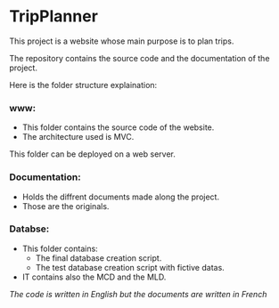 # TripPlanner

This project is a website whose main purpose is to plan trips.

The repository contains the source code and the documentation of the project.

Here is the folder structure explaination: 

### www:
- This folder contains the source code of the website.
- The architecture used is MVC.

This folder can be deployed on a web server.

### Documentation:
- Holds the diffrent documents made along the project.
- Those are the originals.

### Databse:
- This folder contains:
	- The final database creation script.
	- The test database creation script with fictive datas.
- IT contains also the MCD and the MLD.


_The code is written in English but the documents are written in French_